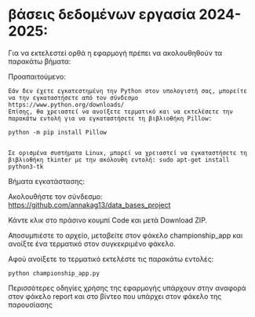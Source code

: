 # βάσεις δεδομένων εργασία 2024-2025:
Για να εκτελεστεί ορθά η εφαρμογή πρέπει να ακολουθηθούν τα παρακάτω βήματα:  

Προαπαιτούμενο:  

	Εάν δεν έχετε εγκατεστημένη την Python στον υπολογιστή σας, μπορείτε να την εγκαταστήσετε από τον σύνδεσμο https://www.python.org/downloads/ 
 	Επίσης, θα χρειαστεί να ανοίξετε τερματικό και να εκτελέσετε την παρακάτω εντολή για να εγκαταστήσετε τη βιβλιοθήκη Pillow:  
  
	python -m pip install Pillow

 
	Σε ορισμένα συστήματα Linux, μπορεί να χρειαστεί να εγκαταστήσετε τη βιβλιοθήκη tkinter με την ακόλουθη εντολή: sudo apt-get install python3-tk  
 
Βήματα εγκατάστασης:  

Ακολουθήστε τον σύνδεσμο: https://github.com/annakag13/data_bases_project  

Κάντε κλικ στο πράσινο κουμπί Code και μετά Download ZIP.  

Αποσυμπιέστε το αρχείο, μεταβείτε στον φάκελο championship_app και ανοίξτε ένα τερματικό στον συγκεκριμένο φάκελο.  

Αφού ανοίξετε το τερματικό εκτελέστε τις παρακάτω εντολές:  
  
 
	python championship_app.py  
 
Περισσότερες οδηγίες χρήσης της εφαρμογής υπάρχουν στην αναφορά στον φάκελο report και στο βίντεο που υπάρχει στον φάκελο της παρουσίασης
